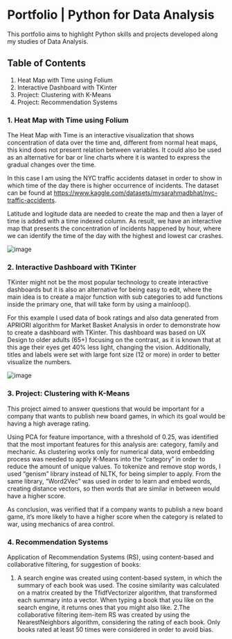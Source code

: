 # Portfolio | Python for Data Analysis
This portfolio aims to highlight Python skills and projects developed along my studies of Data Analysis.

## Table of Contents
1. Heat Map with Time using Folium
2. Interactive Dashboard with TKinter
3. Project: Clustering with K-Means
4. Project: Recommendation Systems

### 1. Heat Map with Time using Folium
 The Heat Map with Time is an interactive visualization that shows concentration of data over the time and, different from normal heat maps, this kind does not present relation between variables. It could also be used as an alternative for bar or line charts where it is wanted to express the gradual changes over the time.
 
 In this case I am using the NYC traffic accidents dataset in order to show in which time of the day there is higher occurrence of incidents. The dataset can be found at https://www.kaggle.com/datasets/mysarahmadbhat/nyc-traffic-accidents.
 
 Latitude and logitude data are needed to create the map and then a layer of time is added with a time indexed column. As result, we have an interactive map that presents the concentration of incidents happened by hour, where we can identify the time of the day with the highest and lowest car crashes. 
 
![image](https://user-images.githubusercontent.com/102151691/228522777-f0bcef81-33c6-4781-8aa1-c0338e6badbb.png)

 
 ### 2. Interactive Dashboard with TKinter
 TKinter might not be the most popular technology to create interactive dashboards but it is also an alternative for being easy to edit, where the main idea is to create a major function with sub categories to add functions inside the primary one, that will take form by using a mainloop().
 
 For this example I used data of book ratings and also data generated from APRIORI algorithm for Market Basket Analysis in order to demonstrate how to create a dashboard with TKinter. This dashboard was based on UX Design to older adults (65+) focusing on the contrast, as it is known that at this age their eyes get 40% less light, changing the vision. Additionally, titles and labels were set with large font size (12 or more) in order to better visualize the numbers.
 
![image](https://user-images.githubusercontent.com/102151691/228522824-f391c510-bb35-4487-a2c6-658291296d8e.png)

### 3. Project: Clustering with K-Means
 This project aimed to answer questions that would be important for a company that wants to publish new board games, in which its goal would be having a high average rating.
 
 Using PCA for feature importance, with a threshold of 0.25, was identified that the most important features for this analysis are: category, family and mechanic. As clustering works only for numerical data, word embedding process was needed to apply K-Means into the “category” in order to reduce the amount of unique values. To tokenize and remove stop words, I used “genism” library instead of NLTK, for being simpler to apply. From the same library, “Word2Vec” was used in order to learn and embed words, creating distance vectors, so then words that are similar in between would have a higher score. 
 
 As conclusion, was verified that if a company wants to publish a new board game, it’s more likely to have a higher score when the category is related to war, using mechanics of area control.

 ### 4. Recommendation Systems
 Application of Recommendation Systems (RS), using content-based and collaborative filtering, for suggestion of books:
 
 1. A search engine was created using content-based system, in which the summary of each book was used. The cosine similarity was calculated on a matrix created by the TfidfVectorizer algorithm, that transformed each summary into a vector. When typing a book that you like on the search engine, it returns ones that you might also like.
 2.The collaborative filtering item-item RS was created by using the NearestNeighbors algorithm, considering the rating of each book. Only books rated at least 50 times were considered in order to avoid bias.


